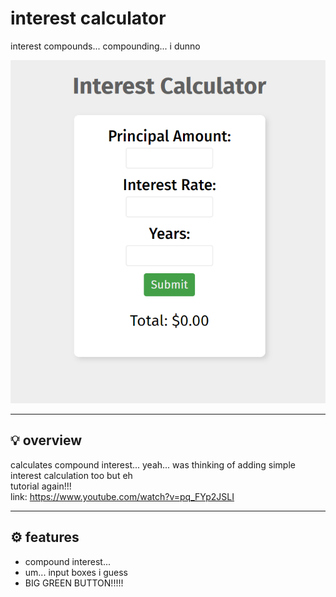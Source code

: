 # interest calculator

interest compounds... compounding... i dunno

![image](./__project_image__/image.png)

---

## 💡 overview

calculates compound interest... yeah... was thinking of adding simple interest calculation too but eh  
tutorial again!!!  
link: <https://www.youtube.com/watch?v=pq_FYp2JSLI>

---

## ⚙️ features

- compound interest...
- um... input boxes i guess
- BIG GREEN BUTTON!!!!!
